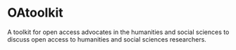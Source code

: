 # OAtoolkit
A toolkit for open access advocates in the humanities and social sciences to discuss open access to humanities and social sciences researchers.
